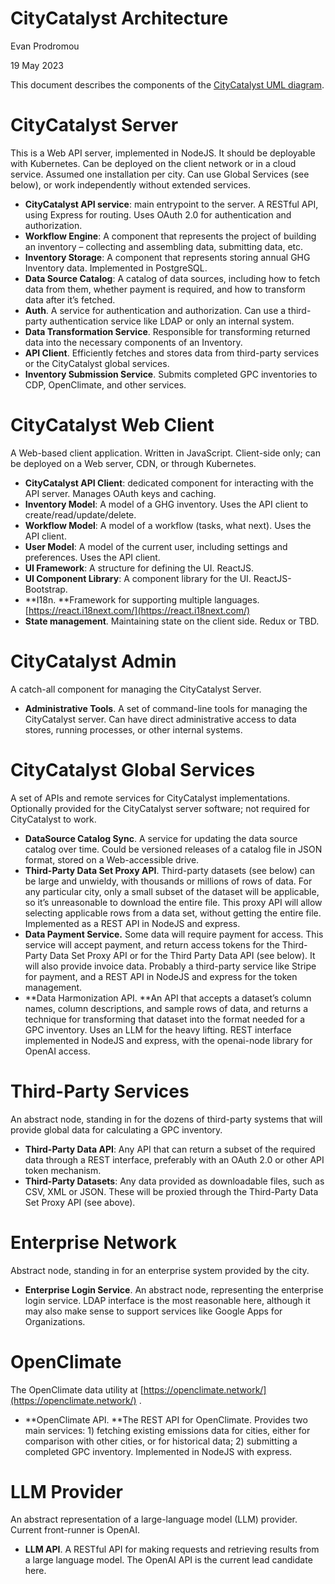 # CityCatalyst Architecture

Evan Prodromou

19 May 2023

This document describes the components of the [CityCatalyst UML diagram](./docs/CityCatalyst_Components.svg).


# CityCatalyst Server

This is a Web API server, implemented in NodeJS. It should be deployable with Kubernetes. Can be deployed on the client network or in a cloud service. Assumed one installation per city. Can use Global Services (see below), or work independently without extended services.



* **CityCatalyst API service**: main entrypoint to the server. A RESTful API, using Express for routing. Uses OAuth 2.0 for authentication and authorization.
* **Workflow Engine**: A component that represents the project of building an inventory – collecting and assembling data, submitting data, etc.
* **Inventory Storage**: A component that represents storing annual GHG Inventory data. Implemented in PostgreSQL.
* **Data Source Catalog**: A catalog of data sources, including how to fetch data from them, whether payment is required, and how to transform data after it’s fetched.
* **Auth**. A service for authentication and authorization. Can use a third-party authentication service like LDAP or only an internal system.
* **Data Transformation Service**. Responsible for transforming returned data into the necessary components of an Inventory.
* **API Client**. Efficiently fetches and stores data from third-party services or the CityCatalyst global services.
* **Inventory Submission Service**. Submits completed GPC inventories to CDP, OpenClimate, and other services.


# CityCatalyst Web Client

A Web-based client application. Written in JavaScript. Client-side only; can be deployed on a Web server, CDN, or through Kubernetes.



* **CityCatalyst API Client**: dedicated component for interacting with the API server. Manages OAuth keys and caching.
* **Inventory Model**: A model of a GHG inventory. Uses the API client to create/read/update/delete.
* **Workflow Model**: A model of a workflow (tasks, what next). Uses the API client.
* **User Model**: A model of the current user, including settings and preferences. Uses the API client.
* **UI Framework**: A structure for defining the UI. ReactJS.
* **UI Component Library**: A component library for the UI. ReactJS-Bootstrap.
* **I18n. **Framework for supporting multiple languages. [https://react.i18next.com/](https://react.i18next.com/)
* **State management**. Maintaining state on the client side. Redux or TBD.


# CityCatalyst Admin

A catch-all component for managing the CityCatalyst Server.



* **Administrative Tools**. A set of command-line tools for managing the CityCatalyst server. Can have direct administrative access to data stores, running processes, or other internal systems.


# CityCatalyst Global Services

A set of APIs and remote services for CityCatalyst implementations. Optionally provided for the CityCatalyst server software; not required for CityCatalyst to work.



* **DataSource Catalog Sync**. A service for updating the data source catalog over time. Could be versioned releases of a catalog file in JSON format, stored on a Web-accessible drive.
* **Third-Party Data Set Proxy API**. Third-party datasets (see below) can be large and unwieldy, with thousands or millions of rows of data. For any particular city, only a small subset of the dataset will be applicable, so it’s unreasonable to download the entire file. This proxy API will allow selecting applicable rows from a data set, without getting the entire file. Implemented as a REST API in NodeJS and express.
* **Data Payment Service.** Some data will require payment for access. This service will accept payment, and return access tokens for the Third-Party Data Set Proxy API or for the Third Party Data API (see below). It will also provide invoice data. Probably a third-party service like Stripe for payment, and a REST API in NodeJS and express for the token management.
* **Data Harmonization API. **An API that accepts a dataset’s column names, column descriptions, and sample rows of data, and returns a technique for transforming that dataset into the format needed for a GPC inventory. Uses an LLM for the heavy lifting. REST interface implemented in NodeJS and express, with the openai-node library for OpenAI access.


# Third-Party Services

An abstract node, standing in for the dozens of third-party systems that will provide global data for calculating a GPC inventory.



* **Third-Party Data API**: Any API that can return a subset of the required data through a REST interface, preferably with an OAuth 2.0 or other API token mechanism.
* **Third-Party Datasets**: Any data provided as downloadable files, such as CSV, XML or JSON. These will be proxied through the Third-Party Data Set Proxy API (see above).


# Enterprise Network

Abstract node, standing in for an enterprise system provided by the city.



* **Enterprise Login Service**. An abstract node, representing the enterprise login service. LDAP interface is the most reasonable here, although it may also make sense to support services like Google Apps for Organizations.


# OpenClimate

The OpenClimate data utility at [https://openclimate.network/](https://openclimate.network/) .



* **OpenClimate API. **The REST API for OpenClimate. Provides two main services: 1) fetching existing emissions data for cities, either for comparison with other cities, or for historical data; 2) submitting a completed GPC inventory. Implemented in NodeJS with express.


# LLM Provider

An abstract representation of a large-language model (LLM) provider. Current front-runner is OpenAI.



* **LLM API**. A RESTful API for making requests and retrieving results from a large language model. The OpenAI API is the current lead candidate here.
